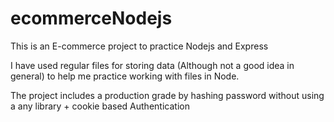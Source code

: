 # ecommerceNodejs
This is an E-commerce project to practice Nodejs and Express

I have used regular files for storing data (Although not a good idea in general) to help me practice working with files in Node.

The project includes a production grade by hashing password without using a any library + cookie based Authentication

